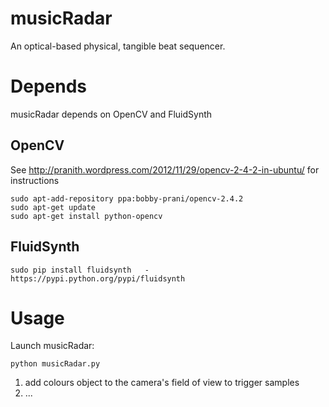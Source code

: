 musicRadar
==========

An optical-based physical, tangible beat sequencer.

Depends
=======

musicRadar depends on OpenCV and FluidSynth

OpenCV
------

See http://pranith.wordpress.com/2012/11/29/opencv-2-4-2-in-ubuntu/ for instructions

    sudo apt-add-repository ppa:bobby-prani/opencv-2.4.2
    sudo apt-get update
    sudo apt-get install python-opencv

FluidSynth
----------

    sudo pip install fluidsynth   - https://pypi.python.org/pypi/fluidsynth

Usage
=====

Launch musicRadar:

    python musicRadar.py

1. add colours object to the camera's field of view to trigger samples
2. ...
